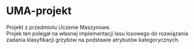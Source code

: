# UMA-projekt
Projekt z przedmiotu Uczenie Maszynowe.
<br>
Projek ten polegał na własnej implementacji lasu losowego do rozwiązania zadania klasyfikacji grzybów na podstawie atrybutów kategorycznych.
